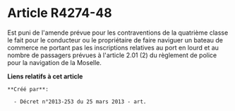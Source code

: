 # Article R4274-48

Est puni de l'amende prévue pour les contraventions de la quatrième classe le fait pour le conducteur ou le propriétaire de
faire naviguer un bateau de commerce ne portant pas les inscriptions relatives au port en lourd et au nombre de passagers
prévues à l'article 2.01 (2) du règlement de police pour la navigation de la Moselle.

**Liens relatifs à cet article**

	**Créé par**:

	  - Décret n°2013-253 du 25 mars 2013 - art.
